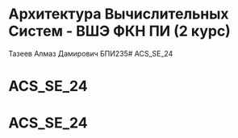 # Архитектура Вычислительных Систем - ВШЭ ФКН ПИ (2 курс)

Тазеев Алмаз Дамирович БПИ235# ACS_SE_24
# ACS_SE_24
# ACS_SE_24
